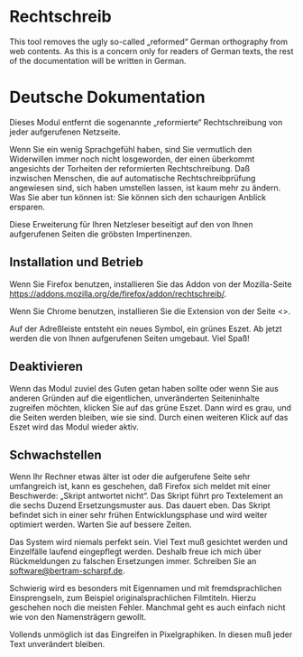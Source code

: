 # Rechtschreib

This tool removes the ugly so-called „reformed“ German
orthography from web contents. As this is a concern only for
readers of German texts, the rest of the documentation will
be written in German.

# Deutsche Dokumentation

Dieses Modul entfernt die sogenannte „reformierte“
Rechtschreibung von jeder aufgerufenen Netzseite.

Wenn Sie ein wenig Sprachgefühl haben, sind Sie vermutlich
den Widerwillen immer noch nicht losgeworden, der einen
überkommt angesichts der Torheiten der reformierten
Rechtschreibung. Daß inzwischen Menschen, die auf automatische
Rechtschreibprüfung angewiesen sind, sich haben umstellen
lassen, ist kaum mehr zu ändern. Was Sie aber tun können
ist: Sie können sich den schaurigen Anblick ersparen.

Diese Erweiterung für Ihren Netzleser beseitigt auf den von
Ihnen aufgerufenen Seiten die gröbsten Impertinenzen.

## Installation und Betrieb

Wenn Sie Firefox benutzen, installieren Sie das Addon von der
Mozilla-Seite <https://addons.mozilla.org/de/firefox/addon/rechtschreib/>.

Wenn Sie Chrome benutzen, installieren Sie die Extension von der
Seite <>.

Auf der Adreßleiste entsteht ein neues Symbol, ein grünes
Eszet. Ab jetzt werden die von Ihnen aufgerufenen Seiten
umgebaut. Viel Spaß!

## Deaktivieren

Wenn das Modul zuviel des Guten getan haben sollte oder wenn
Sie aus anderen Gründen auf die eigentlichen, unveränderten
Seiteninhalte zugreifen möchten, klicken Sie auf das grüne
Eszet. Dann wird es grau, und die Seiten werden bleiben, wie
sie sind. Durch einen weiteren Klick auf das Eszet wird das
Modul wieder aktiv.

## Schwachstellen

Wenn Ihr Rechner etwas älter ist oder die aufgerufene Seite
sehr umfangreich ist, kann es geschehen, daß Firefox sich
meldet mit einer Beschwerde: „Skript antwortet nicht“. Das
Skript führt pro Textelement an die sechs Duzend
Ersetzungsmuster aus. Das dauert eben. Das Skript befindet
sich in einer sehr frühen Entwicklungsphase und wird weiter
optimiert werden. Warten Sie auf bessere Zeiten.

Das System wird niemals perfekt sein. Viel Text muß
gesichtet werden und Einzelfälle laufend eingepflegt werden.
Deshalb freue ich mich über Rückmeldungen zu falschen
Ersetzungen immer. Schreiben Sie an
<software@bertram-scharpf.de>.

Schwierig wird es besonders mit Eigennamen und mit
fremdsprachlichen Einsprengseln, zum Beispiel
originalsprachlichen Filmtiteln. Hierzu geschehen noch die
meisten Fehler. Manchmal geht es auch einfach nicht wie von
den Namensträgern gewollt.

Vollends unmöglich ist das Eingreifen in Pixelgraphiken.
In diesen muß jeder Text unverändert bleiben.

